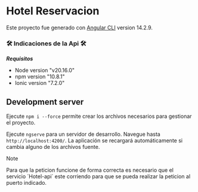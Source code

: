 # Hotel Reservacion

Este proyecto fue generado con [Angular CLI](https://github.com/angular/angular-cli) version 14.2.9.

<h3> 🛠️ Indicaciones de la Api 🛠️ </h3>

***Requisitos***

- Node version "v20.16.0"
- npm version "10.8.1"
- Ionic version "7.2.0"

## Development server

Ejecute `npm i --force` permite crear los archivos necesarios para gestionar el proyecto.

Ejecute `ngserve` para un servidor de desarrollo. Navegue hasta `http://localhost:4200/`. La aplicación se recargará automáticamente si cambia alguno de los archivos fuente.

> [!NOTE]
> Para que la peticion funcione de forma correcta es necesario que el servicio ´Hotel-api´ este corriendo para que se pueda realizar la peticion al puerto indicado.
